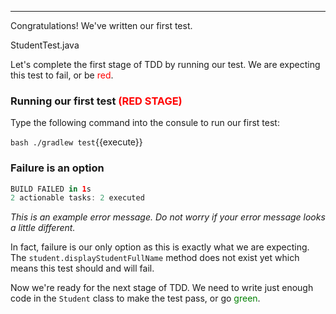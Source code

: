
---
Congratulations! We've written our first test.

StudentTest.java

Let's complete the first stage of TDD by running our test. We are expecting this test to fail, or be <span style="color:red">red</span>.

### Running our first test <span style="color:red">(RED STAGE)</span>

Type the following command into the consule to run our first test:

`bash ./gradlew test`{{execute}}

### Failure is an option
```gradle
BUILD FAILED in 1s
2 actionable tasks: 2 executed
```

*This is an example error message. Do not worry if your error message looks a little different.*

In fact, failure is our only option as this is exactly what we are expecting. The `student.displayStudentFullName` method does not exist yet which means this test should and will fail.

Now we're ready for the next stage of TDD. We need to write just enough code in the `Student` class to make the test pass, or go <span style="color:green">green</span>.